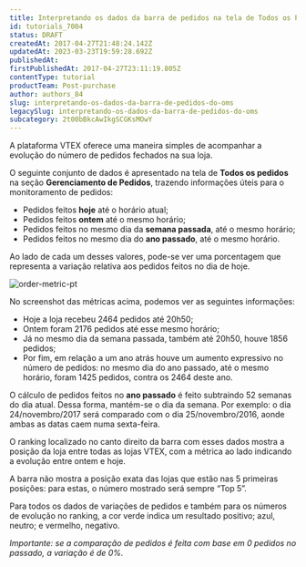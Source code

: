 ```yaml
---
title: Interpretando os dados da barra de pedidos na tela de Todos os Pedidos
id: tutorials_7004
status: DRAFT
createdAt: 2017-04-27T21:48:24.142Z
updatedAt: 2023-03-23T19:59:28.692Z
publishedAt: 
firstPublishedAt: 2017-04-27T23:11:19.805Z
contentType: tutorial
productTeam: Post-purchase
author: authors_84
slug: interpretando-os-dados-da-barra-de-pedidos-do-oms
legacySlug: interpretando-os-dados-da-barra-de-pedidos-do-oms
subcategory: 2t00bBkcAwIkgSCGKsMOwY
---
```


A plataforma VTEX oferece uma maneira simples de acompanhar a evolução do número de pedidos fechados na sua loja. 

O seguinte conjunto de dados é apresentado na tela de __Todos os pedidos__ na seção __Gerenciamento de Pedidos__, trazendo informações úteis para o monitoramento de pedidos:

- Pedidos feitos __hoje__ até o horário atual;
- Pedidos feitos __ontem__ até o mesmo horário;
- Pedidos feitos no mesmo dia da __semana passada__, até o mesmo horário;
- Pedidos feitos no mesmo dia do __ano passado__, até o mesmo horário.

Ao lado de cada um desses valores, pode-se ver uma porcentagem que representa a variação relativa aos pedidos feitos no dia de hoje.

![order-metric-pt](https://images.ctfassets.net/alneenqid6w5/4H6gLOi9RSYkUG2eIM6Oc2/d6de6b0c59982229df6b5ccc152dd83a/order-metric-pt.png)

No screenshot das métricas acima, podemos ver as seguintes informações:

- Hoje a loja recebeu 2464 pedidos até 20h50;
- Ontem foram 2176 pedidos até esse mesmo horário;
- Já no mesmo dia da semana passada, também até 20h50, houve 1856 pedidos;
- Por fim, em relação a um ano atrás houve um aumento expressivo no número de pedidos: no mesmo dia do ano passado, até o mesmo horário, foram 1425 pedidos, contra os 2464 deste ano.

<div class="alert alert-info">
O cálculo de pedidos feitos no <b>ano passado</b> é feito subtraindo 52 semanas do dia atual. Dessa forma, mantém-se o dia da semana. Por exemplo: o dia 24/novembro/2017 será comparado com o dia 25/novembro/2016, aonde ambas as datas caem numa sexta-feira.
</div>

O ranking localizado no canto direito da barra com esses dados mostra a posição da loja entre todas as lojas VTEX, com a métrica ao lado indicando a evolução entre ontem e hoje.

A barra não mostra a posição exata das lojas que estão nas 5 primeiras posições: para estas, o número mostrado será sempre “Top 5”.

Para todos os dados de variações de pedidos e também para os números de evolução no ranking, a cor verde indica um resultado positivo; azul, neutro; e vermelho, negativo.

_Importante: se a comparação de pedidos é feita com base em 0 pedidos no passado, a variação é de 0%._

